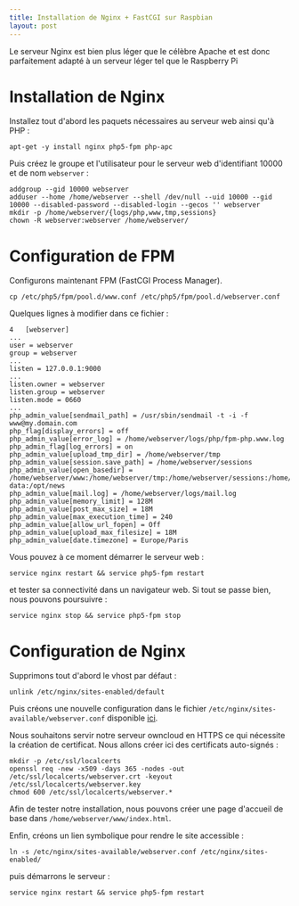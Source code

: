```yaml
---
title: Installation de Nginx + FastCGI sur Raspbian
layout: post
---
```


Le serveur Nginx est bien plus léger que le célèbre Apache et est donc parfaitement adapté à un serveur léger tel que le Raspberry Pi

# Installation de Nginx

Installez tout d'abord les paquets nécessaires au serveur web ainsi qu'à PHP&nbsp;:

	apt-get -y install nginx php5-fpm php-apc

Puis créez le groupe et l'utilisateur pour le serveur web d'identifiant 10000 et de nom `webserver`&nbsp;:

	addgroup --gid 10000 webserver
	adduser --home /home/webserver --shell /dev/null --uid 10000 --gid 10000 --disabled-password --disabled-login --gecos '' webserver
	mkdir -p /home/webserver/{logs/php,www,tmp,sessions}
	chown -R webserver:webserver /home/webserver/

# Configuration de FPM

Configurons maintenant FPM (FastCGI Process Manager).

	cp /etc/php5/fpm/pool.d/www.conf /etc/php5/fpm/pool.d/webserver.conf

Quelques lignes à modifier dans ce fichier&nbsp;:

	4	[webserver]
	...
	user = webserver
	group = webserver
	...
	listen = 127.0.0.1:9000
	...
	listen.owner = webserver
	listen.group = webserver
	listen.mode = 0660
	...
	php_admin_value[sendmail_path] = /usr/sbin/sendmail -t -i -f www@my.domain.com
	php_flag[display_errors] = off 
	php_admin_value[error_log] = /home/webserver/logs/php/fpm-php.www.log
	php_admin_flag[log_errors] = on
	php_admin_value[upload_tmp_dir] = /home/webserver/tmp
	php_admin_value[session.save_path] = /home/webserver/sessions
	php_admin_value[open_basedir] = /home/webserver/www:/home/webserver/tmp:/home/webserver/sessions:/home/pi/owncloud-data:/opt/news
	php_admin_value[mail.log] = /home/webserver/logs/mail.log
	php_admin_value[memory_limit] = 128M
	php_admin_value[post_max_size] = 18M 
	php_admin_value[max_execution_time] = 240 
	php_admin_value[allow_url_fopen] = Off 
	php_admin_value[upload_max_filesize] = 18M 
	php_admin_value[date.timezone] = Europe/Paris

Vous pouvez à ce moment démarrer le serveur web&nbsp;:

	service nginx restart && service php5-fpm restart

et tester sa connectivité dans un navigateur web. Si tout se passe bien, nous pouvons poursuivre&nbsp;:

	service nginx stop && service php5-fpm stop

# Configuration de Nginx

Supprimons tout d'abord le vhost par défaut&nbsp;:

	unlink /etc/nginx/sites-enabled/default

Puis créons une nouvelle configuration dans le fichier `/etc/nginx/sites-available/webserver.conf` disponible [ici](/files/webserver.conf).

Nous souhaitons servir notre serveur owncloud en HTTPS ce qui nécessite la création de certificat. Nous allons créer ici des certificats auto-signés&nbsp;:

	mkdir -p /etc/ssl/localcerts
	openssl req -new -x509 -days 365 -nodes -out /etc/ssl/localcerts/webserver.crt -keyout /etc/ssl/localcerts/webserver.key
	chmod 600 /etc/ssl/localcerts/webserver.*

Afin de tester notre installation, nous pouvons créer une page d'accueil de base dans `/home/webserver/www/index.html`.

Enfin, créons un lien symbolique pour rendre le site accessible&nbsp;:

	ln -s /etc/nginx/sites-available/webserver.conf /etc/nginx/sites-enabled/

puis démarrons le serveur&nbsp;:

	service nginx restart && service php5-fpm restart

